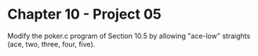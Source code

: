 # Chapter 10 - Project 05

Modify the poker.c program of Section 10.5 by allowing "ace-low" straights (ace, two, three, four, five).  
